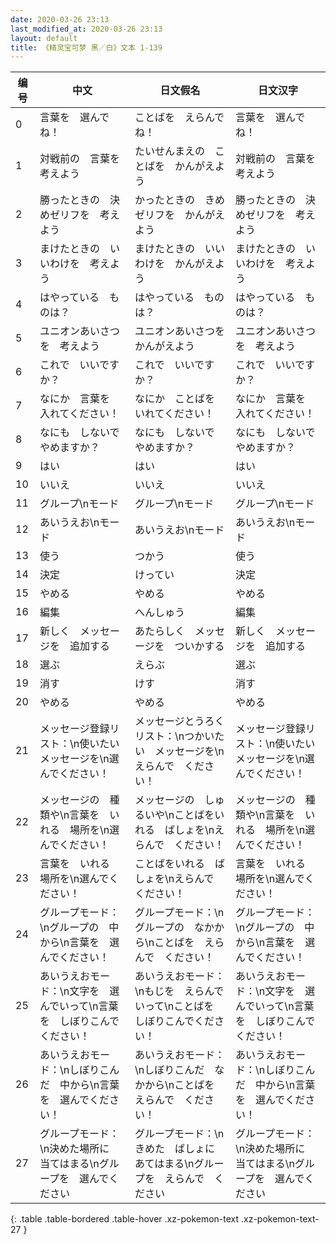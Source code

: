 ```yaml
---
date: 2020-03-26 23:13
last_modified_at: 2020-03-26 23:13
layout: default
title: 《精灵宝可梦 黑／白》文本 1-139
---
```

| 编号 | 中文 | 日文假名 | 日文汉字 |
| ---- | ---- | ---- | --- |
| 0 | 言葉を　選んでね！ | ことばを　えらんでね！ | 言葉を　選んでね！ |
| 1 | 対戦前の　言葉を　考えよう | たいせんまえの　ことばを　かんがえよう | 対戦前の　言葉を　考えよう |
| 2 | 勝ったときの　決めゼリフを　考えよう | かったときの　きめゼリフを　かんがえよう | 勝ったときの　決めゼリフを　考えよう |
| 3 | まけたときの　いいわけを　考えよう | まけたときの　いいわけを　かんがえよう | まけたときの　いいわけを　考えよう |
| 4 | はやっている　ものは？ | はやっている　ものは？ | はやっている　ものは？ |
| 5 | ユニオンあいさつを　考えよう | ユニオンあいさつを　かんがえよう | ユニオンあいさつを　考えよう |
| 6 | これで　いいですか？ | これで　いいですか？ | これで　いいですか？ |
| 7 | なにか　言葉を　入れてください！ | なにか　ことばを　いれてください！ | なにか　言葉を　入れてください！ |
| 8 | なにも　しないで　やめますか？ | なにも　しないで　やめますか？ | なにも　しないで　やめますか？ |
| 9 | はい | はい | はい |
| 10 | いいえ | いいえ | いいえ |
| 11 | グループ\nモード | グループ\nモード | グループ\nモード |
| 12 | あいうえお\nモード | あいうえお\nモード | あいうえお\nモード |
| 13 | 使う | つかう | 使う |
| 14 | 決定 | けってい | 決定 |
| 15 | やめる | やめる | やめる |
| 16 | 編集 | へんしゅう | 編集 |
| 17 | 新しく　メッセージを　追加する | あたらしく　メッセージを　ついかする | 新しく　メッセージを　追加する |
| 18 | 選ぶ | えらぶ | 選ぶ |
| 19 | 消す | けす | 消す |
| 20 | やめる | やめる | やめる |
| 21 | メッセージ登録リスト：\n使いたい　メッセージを\n選んでください！ | メッセージとうろくリスト：\nつかいたい　メッセージを\nえらんで　ください！ | メッセージ登録リスト：\n使いたい　メッセージを\n選んでください！ |
| 22 | メッセージの　種類や\n言葉を　いれる　場所を\n選んでください！ | メッセージの　しゅるいや\nことばをいれる　ばしょを\nえらんで　ください！ | メッセージの　種類や\n言葉を　いれる　場所を\n選んでください！ |
| 23 | 言葉を　いれる　場所を\n選んでください！ | ことばをいれる　ばしょを\nえらんで　ください！ | 言葉を　いれる　場所を\n選んでください！ |
| 24 | グループモード：\nグループの　中から\n言葉を　選んでください！ | グループモード：\nグループの　なかから\nことばを　えらんで　ください！ | グループモード：\nグループの　中から\n言葉を　選んでください！ |
| 25 | あいうえおモード：\n文字を　選んでいって\n言葉を　しぼりこんでください！ | あいうえおモード：\nもじを　えらんでいって\nことばを　しぼりこんでください！ | あいうえおモード：\n文字を　選んでいって\n言葉を　しぼりこんでください！ |
| 26 | あいうえおモード：\nしぼりこんだ　中から\n言葉を　選んでください！ | あいうえおモード：\nしぼりこんだ　なかから\nことばを　えらんで　ください！ | あいうえおモード：\nしぼりこんだ　中から\n言葉を　選んでください！ |
| 27 | グループモード：\n決めた場所に　当てはまる\nグループを　選んでください | グループモード：\nきめた　ばしょに　あてはまる\nグループを　えらんで　ください | グループモード：\n決めた場所に　当てはまる\nグループを　選んでください |
{: .table .table-bordered .table-hover .xz-pokemon-text .xz-pokemon-text-27 }